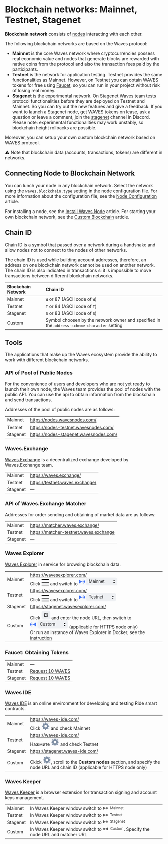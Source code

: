 # Blockchain networks: Mainnet, Testnet, Stagenet

**Blockchain network** consists of [nodes](/en/blockchain/node/) interacting with each other.

The following blockchain networks are based on the Waves protocol:

* **Mainnet** is the core Waves network where cryptocurrencies possess real economic value and nodes that generate blocks are rewarded with native coins from the protocol and also the transaction fees paid by the participants.
* **Testnet** is the network for application testing. Testnet provides the same functionalities as Mainnet. However, on Testnet you can obtain WAVES tokens for free using [Faucet](https://wavesexplorer.com/testnet/faucet), so you can run in your project without risk of losing real money.
* **Stagenet** is the experimental network. On Stagenet Waves team tests protocol functionalities before they are deployed on Testnet and Mainnet. So you can try out the new features and give a feedback. If you want to launch a Stagenet node, get WAVES tokens on lease, ask a question or leave a comment, join the [stagenet](https://discord.gg/3g8XR6B) channel in Discord. Please note: experimental functionalities may work unstably, so blockchain height rollbacks are possible.

Moreover, you can setup your own custom blockchain network based on WAVES protocol.

:warning: Note that blockchain data (accounts, transactions, tokens) are different in networks.

## Connecting Node to Blockchain Network

You can lunch your node in any blockchain network. Select the network using the `waves.blockchain.type` setting in the node configuration file.  For more information about the configuration file, see the [Node Configuration](/en/waves-node/node-configuration) article.

For installing a node, see the [Install Waves Node](/en/waves-node/how-to-install-a-node/how-to-install-a-node) article. For starting your own blockchain network, see the [Custom Blockchain](/en/waves-node/private-waves-network) article.

## Chain ID

Chain ID is a symbol that passed over a network during a handshake and allow nodes not to connect to the nodes of other networks.

The chain ID is used while building account addresses, therefore, an address on one blockchain network cannot be used on another network. The chain ID is also indicated in transactions si it is impossible to move transactions between different blockchain networks.

| Blockchain Network | Chain ID |
| :--- | :--- |
| Mainnet | `W` or 87 (ASCII code of `W`) |
| Testnet | `T` or 84 (ASCII code of `T`) |
| Stagenet | `S` or 83 (ASCII code of `S`) |
| Custom | Symbol choosen by the network owner and specified in the `address-scheme-character` setting |

## Tools

The applications that make up the Waves ecosystem provide the ability to work with different blockchain networks.

### API of Pool of Public Nodes

For the convenience of users and developers who are not yet ready to launch their own node, the Waves team provides the pool of nodes with the public API. You can use the api to obtain information from the blockchain and send transactions.

Addresses of the pool of public nodes are as follows:

| | |
| :--- | :--- |
| Mainnet | <https://nodes.wavesnodes.com/> |
| Testnet | <https://nodes-testnet.wavesnodes.com/> |
| Stagenet | <https://nodes-stagenet.wavesnodes.com/> |

### Waves.Exchange

[Waves.Exchange](https://docs.waves.exchange/en/) is a decentralized exchange developed by Waves.Exchange team.

| | |
| :--- | :--- |
| Mainnet | <https://waves.exchange/> |
| Testnet | <https://testnet.waves.exchange/> |
| Stagenet | — |

### API of Waves.Exchange Matcher

Addresses for order sending and obtaining of market data are as follows:

| | |
| :--- | :--- |
| Mainnet | <https://matcher.waves.exchange/> |
| Testnet | <https://matcher-testnet.waves.exchange> |
| Stagenet | — |

### Waves Explorer

[Waves Explorer](/en/ecosystem/waves-explorer/about-waves-explorer) in service for browsing blockchain data.

| | |
| :--- | :--- |
| Mainnet | <https://wavesexplorer.com/><br>Click ![](./_assets/settings.png) and switch to ![](./_assets/mainnet.png) |
| Testnet | <https://wavesexplorer.com/><br>Click ![](./_assets/settings.png) and switch to ![](./_assets/testnet.png) |
| Stagenet | <https://stagenet.wavesexplorer.com/> |
| Custom | Click ![](./_assets/explorer-custom.png) and enter the node URL, then switch to ![](./_assets/custom.png) (applicable for HTTPS node only)<br>Or run an instance of Waves Explorer in Docker, see the [instruction](https://medium.com/wavesprotocol/how-to-build-deploy-and-test-a-waves-ride-dapp-785311f58c2) |

### Faucet: Obtaining Tokens

|  |  |
| :--- | :--- |
| Mainnet | — |
| Testnet | [Request 10 WAVES](https://wavesexplorer.com/testnet/faucet) |
| Stagenet | [Request 10 WAVES](https://stagenet.wavesexplorer.com/faucet) |

### Waves IDE

[Waves IDE](/en/building-apps/smart-contracts/tools/waves-ide) is an online environment for developing and testing Ride smart contracts.

| | |
| :--- | :--- |
| Mainnet | <https://waves-ide.com/><br>Click ![](./_assets/ide-settings.png) and check Mainnet |
| Testnet | <https://waves-ide.com/><br>Нажмите ![](./_assets/ide-settings.png) and check Testnet |
| Stagenet | <https://stagenet.waves-ide.com/> |
| Custom | Ckick ![](./_assets/ide-settings.png), scroll to the **Custom nodes** section, and specify the node URL and chain ID (applicable for HTTPS node only) |

### Waves Keeper

[Waves Keeper](/en/ecosystem/waves-keeper/) is a browser extension for transaction signing and account keys management.

| | |
| :--- | :--- |
| Mainnet | In Waves Keeper window switch to ![](./_assets/keeper-mainnet.png) |
| Testnet | In Waves Keeper window switch to ![](./_assets/keeper-testnet.png) |
| Stagenet | In Waves Keeper window switch to ![](./_assets/keeper-stagenet.png) |
| Custom |In Waves Keeper window switch to ![](./_assets/keeper-custom.png). Specify the node URL and matcher URL |
